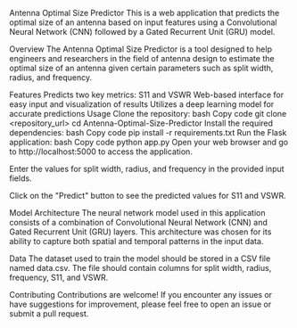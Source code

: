 Antenna Optimal Size Predictor
This is a web application that predicts the optimal size of an antenna based on input features using a Convolutional Neural Network (CNN) followed by a Gated Recurrent Unit (GRU) model.

Overview
The Antenna Optimal Size Predictor is a tool designed to help engineers and researchers in the field of antenna design to estimate the optimal size of an antenna given certain parameters such as split width, radius, and frequency.

Features
Predicts two key metrics: S11 and VSWR
Web-based interface for easy input and visualization of results
Utilizes a deep learning model for accurate predictions
Usage
Clone the repository:
bash
Copy code
git clone <repository_url>
cd Antenna-Optimal-Size-Predictor
Install the required dependencies:
bash
Copy code
pip install -r requirements.txt
Run the Flask application:
bash
Copy code
python app.py
Open your web browser and go to http://localhost:5000 to access the application.

Enter the values for split width, radius, and frequency in the provided input fields.

Click on the "Predict" button to see the predicted values for S11 and VSWR.

Model Architecture
The neural network model used in this application consists of a combination of Convolutional Neural Network (CNN) and Gated Recurrent Unit (GRU) layers. This architecture was chosen for its ability to capture both spatial and temporal patterns in the input data.

Data
The dataset used to train the model should be stored in a CSV file named data.csv. The file should contain columns for split width, radius, frequency, S11, and VSWR.

Contributing
Contributions are welcome! If you encounter any issues or have suggestions for improvement, please feel free to open an issue or submit a pull request.
